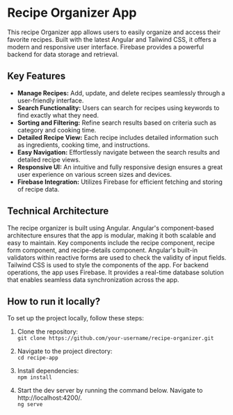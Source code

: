 # Recipe Organizer App

This recipe Organizer app allows users to easily organize and access their favorite recipes. Built with the latest Angular and Tailwind CSS, it offers a modern and responsive user interface. Firebase provides a powerful backend for data storage and retrieval.

## Key Features

- **Manage Recipes:** Add, update, and delete recipes seamlessly through a user-friendly interface.
- **Search Functionality:** Users can search for recipes using keywords to find exactly what they need.
- **Sorting and Filtering:** Refine search results based on criteria such as category and cooking time.
- **Detailed Recipe View:** Each recipe includes detailed information such as ingredients, cooking time, and instructions.
- **Easy Navigation:** Effortlessly navigate between the search results and detailed recipe views.
- **Responsive UI:** An intuitive and fully responsive design ensures a great user experience on various screen sizes and devices.
- **Firebase Integration:** Utilizes Firebase for efficient fetching and storing of recipe data.

## Technical Architecture

The recipe organizer is built using Angular.  Angular's component-based architecture ensures that the app is modular, making it both scalable and easy to maintain. Key components include the recipe component, recipe form component, and recipe-details component. Angular's built-in validators within reactive forms are used to check the validity of input fields. Tailwind CSS is used to style the components of the app. For backend operations, the app uses Firebase. It provides a real-time database solution that enables seamless data synchronization across the app.

## How to run it locally?

To set up the project locally, follow these steps:

1. Clone the repository:<br>
   `git clone https://github.com/your-username/recipe-organizer.git`
   
3. Navigate to the project directory:<br>
   `cd recipe-app`
   
5. Install dependencies:<br>
  `npm install`

7. Start the dev server by running the command below. Navigate to http://localhost:4200/.<br>
   `ng serve`

